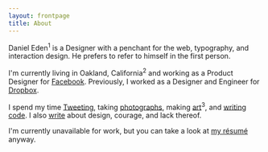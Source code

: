 ```yaml
---
layout: frontpage
title: About
---
```


Daniel Eden<sup class="sans">1</sup> is a Designer with a penchant for the web,
typography, and interaction design. He prefers to refer to himself in the first
person.

I'm currently living in Oakland, California<sup class="sans">2</sup> and working
as a Product Designer for [Facebook](https://facebook.com). Previously, I worked
as a Designer and Engineer for [Dropbox](https://dropbox.com).

I spend my time [Tweeting](http://twitter.com/_dte "@_dte on Twitter"),
taking [photographs](https://photos.daneden.me/ "Daniel's Photography"),
making [art](https://art.daneden.me/ "Daniel's generative art")<sup
class="sans">3</sup>, and [writing code](https://github.com/daneden "daneden on GitHub").
I also [write](/blog "Daniel's blog posts") about design, courage, and lack thereof.

I'm currently unavailable for work, but you can take a look at
[my résumé](https://www.dropbox.com/s/kq431p4ey1b1ayu/R%C3%A9sum%C3%A9.pdf
"Daniel Eden’s résumé") anyway.
